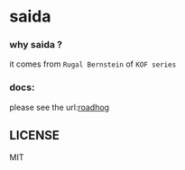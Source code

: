 # saida

### why saida ?
it comes from `Rugal Bernstein` of `KOF series`

### docs:
please see the url:[roadhog](https://github.com/sorrycc/roadhog)

## LICENSE

MIT
